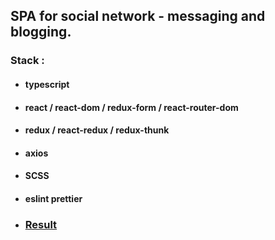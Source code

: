 ## SPA for social network - messaging and blogging.

### Stack :


- #### typescript
- #### react / react-dom / redux-form / react-router-dom
- #### redux / react-redux / redux-thunk
- #### axios
- #### SCSS
- #### eslint prettier

- ### [Result](https://serjge.github.io/social_network/)
